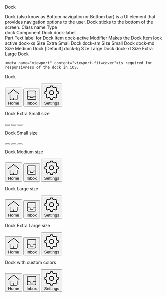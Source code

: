 Dock

Dock (also know as Bottom navigation or Bottom bar) is a UI element that provides navigation options to the user. Dock sticks to the bottom of the screen.
Class name
	Type	
dock	Component
	Dock
dock-label	
Part
	Text label for Dock Item
dock-active	
Modifier
	Makes the Dock Item look active
dock-xs	
Size
	Extra Small Dock
dock-sm	
Size
	Small Dock
dock-md	
Size
	Medium Dock [Default]
dock-lg	
Size
	Large Dock
dock-xl	
Size
	Extra Large Dock

    <meta name="viewport" content="viewport-fit=cover">is required for responsivness of the dock in iOS.

Dock

<div className="dock">
  <button>
    <svg className="size-[1.2em]" xmlns="http://www.w3.org/2000/svg" viewBox="0 0 24 24"><g fill="currentColor" strokeLinejoin="miter" strokeLinecap="butt"><polyline points="1 11 12 2 23 11" fill="none" stroke="currentColor" stroke-miterlimit="10" strokeWidth="2"></polyline><path d="m5,13v7c0,1.105.895,2,2,2h10c1.105,0,2-.895,2-2v-7" fill="none" stroke="currentColor" strokeLinecap="square" stroke-miterlimit="10" strokeWidth="2"></path><line x1="12" y1="22" x2="12" y2="18" fill="none" stroke="currentColor" strokeLinecap="square" stroke-miterlimit="10" strokeWidth="2"></line></g></svg>
    <span className="dock-label">Home</span>
  </button>
  
  <button className="dock-active">
    <svg className="size-[1.2em]" xmlns="http://www.w3.org/2000/svg" viewBox="0 0 24 24"><g fill="currentColor" strokeLinejoin="miter" strokeLinecap="butt"><polyline points="3 14 9 14 9 17 15 17 15 14 21 14" fill="none" stroke="currentColor" stroke-miterlimit="10" strokeWidth="2"></polyline><rect x="3" y="3" width="18" height="18" rx="2" ry="2" fill="none" stroke="currentColor" strokeLinecap="square" stroke-miterlimit="10" strokeWidth="2"></rect></g></svg>
    <span className="dock-label">Inbox</span>
  </button>
  
  <button>
    <svg className="size-[1.2em]" xmlns="http://www.w3.org/2000/svg" viewBox="0 0 24 24"><g fill="currentColor" strokeLinejoin="miter" strokeLinecap="butt"><circle cx="12" cy="12" r="3" fill="none" stroke="currentColor" strokeLinecap="square" stroke-miterlimit="10" strokeWidth="2"></circle><path d="m22,13.25v-2.5l-2.318-.966c-.167-.581-.395-1.135-.682-1.654l.954-2.318-1.768-1.768-2.318.954c-.518-.287-1.073-.515-1.654-.682l-.966-2.318h-2.5l-.966,2.318c-.581.167-1.135.395-1.654.682l-2.318-.954-1.768,1.768.954,2.318c-.287.518-.515,1.073-.682,1.654l-2.318.966v2.5l2.318.966c.167.581.395,1.135.682,1.654l-.954,2.318,1.768,1.768,2.318-.954c.518.287,1.073.515,1.654.682l.966,2.318h2.5l.966-2.318c.581-.167,1.135-.395,1.654-.682l2.318.954,1.768-1.768-.954-2.318c.287-.518.515-1.073.682-1.654l2.318-.966Z" fill="none" stroke="currentColor" strokeLinecap="square" stroke-miterlimit="10" strokeWidth="2"></path></g></svg>
    <span className="dock-label">Settings</span>
  </button>
</div>

Dock Extra Small size

<div className="dock dock-xs">
  <button>
    <svg className="size-[1.2em]" xmlns="http://www.w3.org/2000/svg" viewBox="0 0 24 24"><g fill="currentColor" strokeLinejoin="miter" strokeLinecap="butt"><polyline points="1 11 12 2 23 11" fill="none" stroke="currentColor" stroke-miterlimit="10" strokeWidth="2"></polyline><path d="m5,13v7c0,1.105.895,2,2,2h10c1.105,0,2-.895,2-2v-7" fill="none" stroke="currentColor" strokeLinecap="square" stroke-miterlimit="10" strokeWidth="2"></path><line x1="12" y1="22" x2="12" y2="18" fill="none" stroke="currentColor" strokeLinecap="square" stroke-miterlimit="10" strokeWidth="2"></line></g></svg>
  </button>
  
  <button className="dock-active">
    <svg className="size-[1.2em]" xmlns="http://www.w3.org/2000/svg" viewBox="0 0 24 24"><g fill="currentColor" strokeLinejoin="miter" strokeLinecap="butt"><polyline points="3 14 9 14 9 17 15 17 15 14 21 14" fill="none" stroke="currentColor" stroke-miterlimit="10" strokeWidth="2"></polyline><rect x="3" y="3" width="18" height="18" rx="2" ry="2" fill="none" stroke="currentColor" strokeLinecap="square" stroke-miterlimit="10" strokeWidth="2"></rect></g></svg>
  </button>
  
  <button>
    <svg className="size-[1.2em]" xmlns="http://www.w3.org/2000/svg" viewBox="0 0 24 24"><g fill="currentColor" strokeLinejoin="miter" strokeLinecap="butt"><circle cx="12" cy="12" r="3" fill="none" stroke="currentColor" strokeLinecap="square" stroke-miterlimit="10" strokeWidth="2"></circle><path d="m22,13.25v-2.5l-2.318-.966c-.167-.581-.395-1.135-.682-1.654l.954-2.318-1.768-1.768-2.318.954c-.518-.287-1.073-.515-1.654-.682l-.966-2.318h-2.5l-.966,2.318c-.581.167-1.135.395-1.654.682l-2.318-.954-1.768,1.768.954,2.318c-.287.518-.515,1.073-.682,1.654l-2.318.966v2.5l2.318.966c.167.581.395,1.135.682,1.654l-.954,2.318,1.768,1.768,2.318-.954c.518.287,1.073.515,1.654.682l.966,2.318h2.5l.966-2.318c.581-.167,1.135-.395,1.654-.682l2.318.954,1.768-1.768-.954-2.318c.287-.518.515-1.073.682-1.654l2.318-.966Z" fill="none" stroke="currentColor" strokeLinecap="square" stroke-miterlimit="10" strokeWidth="2"></path></g></svg>
  </button>
</div>

Dock Small size

<div className="dock dock-sm">
  <button>
    <svg className="size-[1.2em]" xmlns="http://www.w3.org/2000/svg" viewBox="0 0 24 24"><g fill="currentColor" strokeLinejoin="miter" strokeLinecap="butt"><polyline points="1 11 12 2 23 11" fill="none" stroke="currentColor" stroke-miterlimit="10" strokeWidth="2"></polyline><path d="m5,13v7c0,1.105.895,2,2,2h10c1.105,0,2-.895,2-2v-7" fill="none" stroke="currentColor" strokeLinecap="square" stroke-miterlimit="10" strokeWidth="2"></path><line x1="12" y1="22" x2="12" y2="18" fill="none" stroke="currentColor" strokeLinecap="square" stroke-miterlimit="10" strokeWidth="2"></line></g></svg>
  </button>
  
  <button className="dock-active">
    <svg className="size-[1.2em]" xmlns="http://www.w3.org/2000/svg" viewBox="0 0 24 24"><g fill="currentColor" strokeLinejoin="miter" strokeLinecap="butt"><polyline points="3 14 9 14 9 17 15 17 15 14 21 14" fill="none" stroke="currentColor" stroke-miterlimit="10" strokeWidth="2"></polyline><rect x="3" y="3" width="18" height="18" rx="2" ry="2" fill="none" stroke="currentColor" strokeLinecap="square" stroke-miterlimit="10" strokeWidth="2"></rect></g></svg>
  </button>
  
  <button>
    <svg className="size-[1.2em]" xmlns="http://www.w3.org/2000/svg" viewBox="0 0 24 24"><g fill="currentColor" strokeLinejoin="miter" strokeLinecap="butt"><circle cx="12" cy="12" r="3" fill="none" stroke="currentColor" strokeLinecap="square" stroke-miterlimit="10" strokeWidth="2"></circle><path d="m22,13.25v-2.5l-2.318-.966c-.167-.581-.395-1.135-.682-1.654l.954-2.318-1.768-1.768-2.318.954c-.518-.287-1.073-.515-1.654-.682l-.966-2.318h-2.5l-.966,2.318c-.581.167-1.135.395-1.654.682l-2.318-.954-1.768,1.768.954,2.318c-.287.518-.515,1.073-.682,1.654l-2.318.966v2.5l2.318.966c.167.581.395,1.135.682,1.654l-.954,2.318,1.768,1.768,2.318-.954c.518.287,1.073.515,1.654.682l.966,2.318h2.5l.966-2.318c.581-.167,1.135-.395,1.654-.682l2.318.954,1.768-1.768-.954-2.318c.287-.518.515-1.073.682-1.654l2.318-.966Z" fill="none" stroke="currentColor" strokeLinecap="square" stroke-miterlimit="10" strokeWidth="2"></path></g></svg>
  </button>
</div>

Dock Medium size

<div className="dock dock-md">
  <button>
    <svg className="size-[1.2em]" xmlns="http://www.w3.org/2000/svg" viewBox="0 0 24 24"><g fill="currentColor" strokeLinejoin="miter" strokeLinecap="butt"><polyline points="1 11 12 2 23 11" fill="none" stroke="currentColor" stroke-miterlimit="10" strokeWidth="2"></polyline><path d="m5,13v7c0,1.105.895,2,2,2h10c1.105,0,2-.895,2-2v-7" fill="none" stroke="currentColor" strokeLinecap="square" stroke-miterlimit="10" strokeWidth="2"></path><line x1="12" y1="22" x2="12" y2="18" fill="none" stroke="currentColor" strokeLinecap="square" stroke-miterlimit="10" strokeWidth="2"></line></g></svg>
    <span className="dock-label">Home</span>
  </button>
  
  <button className="dock-active">
    <svg className="size-[1.2em]" xmlns="http://www.w3.org/2000/svg" viewBox="0 0 24 24"><g fill="currentColor" strokeLinejoin="miter" strokeLinecap="butt"><polyline points="3 14 9 14 9 17 15 17 15 14 21 14" fill="none" stroke="currentColor" stroke-miterlimit="10" strokeWidth="2"></polyline><rect x="3" y="3" width="18" height="18" rx="2" ry="2" fill="none" stroke="currentColor" strokeLinecap="square" stroke-miterlimit="10" strokeWidth="2"></rect></g></svg>
    <span className="dock-label">Inbox</span>
  </button>
  
  <button>
    <svg className="size-[1.2em]" xmlns="http://www.w3.org/2000/svg" viewBox="0 0 24 24"><g fill="currentColor" strokeLinejoin="miter" strokeLinecap="butt"><circle cx="12" cy="12" r="3" fill="none" stroke="currentColor" strokeLinecap="square" stroke-miterlimit="10" strokeWidth="2"></circle><path d="m22,13.25v-2.5l-2.318-.966c-.167-.581-.395-1.135-.682-1.654l.954-2.318-1.768-1.768-2.318.954c-.518-.287-1.073-.515-1.654-.682l-.966-2.318h-2.5l-.966,2.318c-.581.167-1.135.395-1.654.682l-2.318-.954-1.768,1.768.954,2.318c-.287.518-.515,1.073-.682,1.654l-2.318.966v2.5l2.318.966c.167.581.395,1.135.682,1.654l-.954,2.318,1.768,1.768,2.318-.954c.518.287,1.073.515,1.654.682l.966,2.318h2.5l.966-2.318c.581-.167,1.135-.395,1.654-.682l2.318.954,1.768-1.768-.954-2.318c.287-.518.515-1.073.682-1.654l2.318-.966Z" fill="none" stroke="currentColor" strokeLinecap="square" stroke-miterlimit="10" strokeWidth="2"></path></g></svg>
    <span className="dock-label">Settings</span>
  </button>
</div>

Dock Large size

<div className="dock dock-lg">
  <button>
    <svg className="size-[1.2em]" xmlns="http://www.w3.org/2000/svg" viewBox="0 0 24 24"><g fill="currentColor" strokeLinejoin="miter" strokeLinecap="butt"><polyline points="1 11 12 2 23 11" fill="none" stroke="currentColor" stroke-miterlimit="10" strokeWidth="2"></polyline><path d="m5,13v7c0,1.105.895,2,2,2h10c1.105,0,2-.895,2-2v-7" fill="none" stroke="currentColor" strokeLinecap="square" stroke-miterlimit="10" strokeWidth="2"></path><line x1="12" y1="22" x2="12" y2="18" fill="none" stroke="currentColor" strokeLinecap="square" stroke-miterlimit="10" strokeWidth="2"></line></g></svg>
    <span className="dock-label">Home</span>
  </button>
  
  <button className="dock-active">
    <svg className="size-[1.2em]" xmlns="http://www.w3.org/2000/svg" viewBox="0 0 24 24"><g fill="currentColor" strokeLinejoin="miter" strokeLinecap="butt"><polyline points="3 14 9 14 9 17 15 17 15 14 21 14" fill="none" stroke="currentColor" stroke-miterlimit="10" strokeWidth="2"></polyline><rect x="3" y="3" width="18" height="18" rx="2" ry="2" fill="none" stroke="currentColor" strokeLinecap="square" stroke-miterlimit="10" strokeWidth="2"></rect></g></svg>
    <span className="dock-label">Inbox</span>
  </button>
  
  <button>
    <svg className="size-[1.2em]" xmlns="http://www.w3.org/2000/svg" viewBox="0 0 24 24"><g fill="currentColor" strokeLinejoin="miter" strokeLinecap="butt"><circle cx="12" cy="12" r="3" fill="none" stroke="currentColor" strokeLinecap="square" stroke-miterlimit="10" strokeWidth="2"></circle><path d="m22,13.25v-2.5l-2.318-.966c-.167-.581-.395-1.135-.682-1.654l.954-2.318-1.768-1.768-2.318.954c-.518-.287-1.073-.515-1.654-.682l-.966-2.318h-2.5l-.966,2.318c-.581.167-1.135.395-1.654.682l-2.318-.954-1.768,1.768.954,2.318c-.287.518-.515,1.073-.682,1.654l-2.318.966v2.5l2.318.966c.167.581.395,1.135.682,1.654l-.954,2.318,1.768,1.768,2.318-.954c.518.287,1.073.515,1.654.682l.966,2.318h2.5l.966-2.318c.581-.167,1.135-.395,1.654-.682l2.318.954,1.768-1.768-.954-2.318c.287-.518.515-1.073.682-1.654l2.318-.966Z" fill="none" stroke="currentColor" strokeLinecap="square" stroke-miterlimit="10" strokeWidth="2"></path></g></svg>
    <span className="dock-label">Settings</span>
  </button>
</div>

Dock Extra Large size

<div className="dock dock-xl">
  <button>
    <svg className="size-[1.2em]" xmlns="http://www.w3.org/2000/svg" viewBox="0 0 24 24"><g fill="currentColor" strokeLinejoin="miter" strokeLinecap="butt"><polyline points="1 11 12 2 23 11" fill="none" stroke="currentColor" stroke-miterlimit="10" strokeWidth="2"></polyline><path d="m5,13v7c0,1.105.895,2,2,2h10c1.105,0,2-.895,2-2v-7" fill="none" stroke="currentColor" strokeLinecap="square" stroke-miterlimit="10" strokeWidth="2"></path><line x1="12" y1="22" x2="12" y2="18" fill="none" stroke="currentColor" strokeLinecap="square" stroke-miterlimit="10" strokeWidth="2"></line></g></svg>
    <span className="dock-label">Home</span>
  </button>
  
  <button className="dock-active">
    <svg className="size-[1.2em]" xmlns="http://www.w3.org/2000/svg" viewBox="0 0 24 24"><g fill="currentColor" strokeLinejoin="miter" strokeLinecap="butt"><polyline points="3 14 9 14 9 17 15 17 15 14 21 14" fill="none" stroke="currentColor" stroke-miterlimit="10" strokeWidth="2"></polyline><rect x="3" y="3" width="18" height="18" rx="2" ry="2" fill="none" stroke="currentColor" strokeLinecap="square" stroke-miterlimit="10" strokeWidth="2"></rect></g></svg>
    <span className="dock-label">Inbox</span>
  </button>
  
  <button>
    <svg className="size-[1.2em]" xmlns="http://www.w3.org/2000/svg" viewBox="0 0 24 24"><g fill="currentColor" strokeLinejoin="miter" strokeLinecap="butt"><circle cx="12" cy="12" r="3" fill="none" stroke="currentColor" strokeLinecap="square" stroke-miterlimit="10" strokeWidth="2"></circle><path d="m22,13.25v-2.5l-2.318-.966c-.167-.581-.395-1.135-.682-1.654l.954-2.318-1.768-1.768-2.318.954c-.518-.287-1.073-.515-1.654-.682l-.966-2.318h-2.5l-.966,2.318c-.581.167-1.135.395-1.654.682l-2.318-.954-1.768,1.768.954,2.318c-.287.518-.515,1.073-.682,1.654l-2.318.966v2.5l2.318.966c.167.581.395,1.135.682,1.654l-.954,2.318,1.768,1.768,2.318-.954c.518.287,1.073.515,1.654.682l.966,2.318h2.5l.966-2.318c.581-.167,1.135-.395,1.654-.682l2.318.954,1.768-1.768-.954-2.318c.287-.518.515-1.073.682-1.654l2.318-.966Z" fill="none" stroke="currentColor" strokeLinecap="square" stroke-miterlimit="10" strokeWidth="2"></path></g></svg>
    <span className="dock-label">Settings</span>
  </button>
</div>

Dock with custom colors

<div className="dock bg-neutral text-neutral-content">
  <button>
    <svg className="size-[1.2em]" xmlns="http://www.w3.org/2000/svg" viewBox="0 0 24 24"><g fill="currentColor" strokeLinejoin="miter" strokeLinecap="butt"><polyline points="1 11 12 2 23 11" fill="none" stroke="currentColor" stroke-miterlimit="10" strokeWidth="2"></polyline><path d="m5,13v7c0,1.105.895,2,2,2h10c1.105,0,2-.895,2-2v-7" fill="none" stroke="currentColor" strokeLinecap="square" stroke-miterlimit="10" strokeWidth="2"></path><line x1="12" y1="22" x2="12" y2="18" fill="none" stroke="currentColor" strokeLinecap="square" stroke-miterlimit="10" strokeWidth="2"></line></g></svg>
    <span className="dock-label">Home</span>
  </button>
  
  <button className="dock-active">
    <svg className="size-[1.2em]" xmlns="http://www.w3.org/2000/svg" viewBox="0 0 24 24"><g fill="currentColor" strokeLinejoin="miter" strokeLinecap="butt"><polyline points="3 14 9 14 9 17 15 17 15 14 21 14" fill="none" stroke="currentColor" stroke-miterlimit="10" strokeWidth="2"></polyline><rect x="3" y="3" width="18" height="18" rx="2" ry="2" fill="none" stroke="currentColor" strokeLinecap="square" stroke-miterlimit="10" strokeWidth="2"></rect></g></svg>
    <span className="dock-label">Inbox</span>
  </button>
  
  <button>
    <svg className="size-[1.2em]" xmlns="http://www.w3.org/2000/svg" viewBox="0 0 24 24"><g fill="currentColor" strokeLinejoin="miter" strokeLinecap="butt"><circle cx="12" cy="12" r="3" fill="none" stroke="currentColor" strokeLinecap="square" stroke-miterlimit="10" strokeWidth="2"></circle><path d="m22,13.25v-2.5l-2.318-.966c-.167-.581-.395-1.135-.682-1.654l.954-2.318-1.768-1.768-2.318.954c-.518-.287-1.073-.515-1.654-.682l-.966-2.318h-2.5l-.966,2.318c-.581.167-1.135.395-1.654.682l-2.318-.954-1.768,1.768.954,2.318c-.287.518-.515,1.073-.682,1.654l-2.318.966v2.5l2.318.966c.167.581.395,1.135.682,1.654l-.954,2.318,1.768,1.768,2.318-.954c.518.287,1.073.515,1.654.682l.966,2.318h2.5l.966-2.318c.581-.167,1.135-.395,1.654-.682l2.318.954,1.768-1.768-.954-2.318c.287-.518.515-1.073.682-1.654l2.318-.966Z" fill="none" stroke="currentColor" strokeLinecap="square" stroke-miterlimit="10" strokeWidth="2"></path></g></svg>
    <span className="dock-label">Settings</span>
  </button>
</div>

